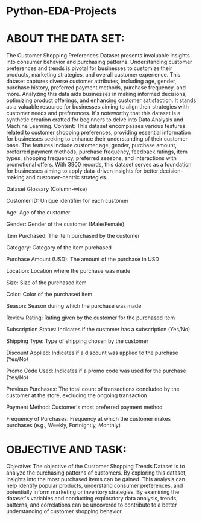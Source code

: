 # Python-EDA-Projects

# ABOUT THE DATA SET:

The Customer Shopping Preferences Dataset presents invaluable insights into consumer behavior and purchasing patterns. Understanding customer preferences and trends is pivotal for businesses to customize their products, marketing strategies, and overall customer experience. This dataset captures diverse customer attributes, including age, gender, purchase history, preferred payment methods, purchase frequency, and more. Analyzing this data aids businesses in making informed decisions, optimizing product offerings, and enhancing customer satisfaction. It stands as a valuable resource for businesses aiming to align their strategies with customer needs and preferences. It's noteworthy that this dataset is a synthetic creation crafted for beginners to delve into Data Analysis and Machine Learning. Content: This dataset encompasses various features related to customer shopping preferences, providing essential information for businesses seeking to enhance their understanding of their customer base. The features include customer age, gender, purchase amount, preferred payment methods, purchase frequency, feedback ratings, item types, shopping frequency, preferred seasons, and interactions with promotional offers. With 3900 records, this dataset serves as a foundation for businesses aiming to apply data-driven insights for better decision-making and customer-centric strategies.

Dataset Glossary (Column-wise)

Customer ID: Unique identifier for each customer

Age: Age of the customer

Gender: Gender of the customer (Male/Female)

Item Purchased: The item purchased by the customer

Category: Category of the item purchased

Purchase Amount (USD): The amount of the purchase in USD

Location: Location where the purchase was made

Size: Size of the purchased item

Color: Color of the purchased item

Season: Season during which the purchase was made

Review Rating: Rating given by the customer for the purchased item

Subscription Status: Indicates if the customer has a subscription (Yes/No)

Shipping Type: Type of shipping chosen by the customer

Discount Applied: Indicates if a discount was applied to the purchase (Yes/No)

Promo Code Used: Indicates if a promo code was used for the purchase (Yes/No)

Previous Purchases: The total count of transactions concluded by the customer at the store, excluding the ongoing transaction

Payment Method: Customer's most preferred payment method

Frequency of Purchases: Frequency at which the customer makes purchases (e.g., Weekly, Fortnightly, Monthly)

# OBJECTIVE AND TASK:

Objective: The objective of the Customer Shopping Trends Dataset is to analyze the purchasing patterns of customers. By exploring this dataset, insights into the most purchased items can be gained. This analysis can help identify popular products, understand consumer preferences, and potentially inform marketing or inventory strategies. By examining the dataset's variables and conducting exploratory data analysis, trends, patterns, and correlations can be uncovered to contribute to a better understanding of customer shopping behavior.
